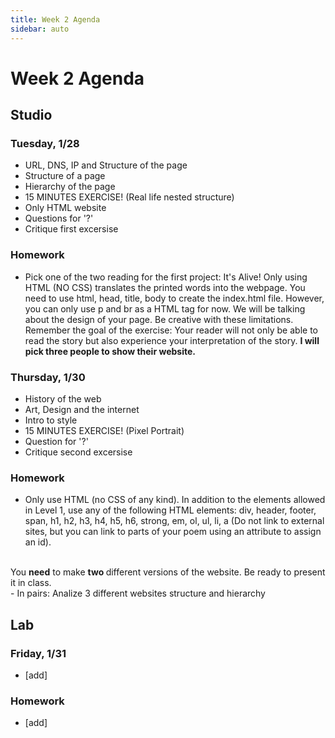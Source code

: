 ```yaml
---
title: Week 2 Agenda
sidebar: auto
---
```


# Week 2 Agenda

## Studio

### Tuesday, 1/28

- URL, DNS, IP and Structure of the page <br>
- Structure of a page <br>
- Hierarchy of the page <br>
- 15 MINUTES EXERCISE! (Real life nested structure) <br>
- Only HTML website <br>
- Questions for '?' <br>
- Critique first excersise <br>

### Homework

- Pick one of the two reading for the first project: It's Alive! Only using HTML (NO CSS) translates the printed words into the webpage. You need to use html, head, title, body to create the index.html file. 
However, you can only use p and br as a HTML tag for now. We will be talking about the design of your page. Be creative with these limitations. Remember the goal of the exercise: Your reader will not only be able to read the story but also experience your interpretation of the story.
<b> I will pick three people to show their website. </b>

### Thursday, 1/30

- History of the web <br>
- Art, Design and the internet </br>
- Intro to style <br>
- 15 MINUTES EXERCISE! (Pixel Portrait) <br>
- Question for '?' <br>
- Critique second excersise

### Homework

- Only use HTML (no CSS of any kind). In addition to the elements allowed in Level 1, use any of the following HTML elements: div, header, footer, span, h1, h2, h3, h4, h5, h6, strong, em, ol, ul, li, a (Do not link to external sites, but you can link to parts of your poem using an attribute to assign an id). 
<br>
You <b>need</b> to make <strong> two </strong> different versions of the website. Be ready to present it in class. 
<br>
- In pairs: Analize 3 different websites structure and hierarchy 


## Lab

### Friday, 1/31

- [add]

### Homework

- [add]
